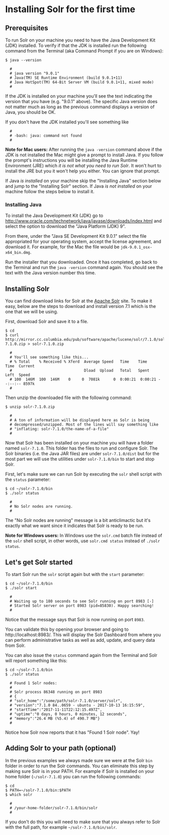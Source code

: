 # Installing Solr for the first time

## Prerequisites

To run Solr on your machine you need to have the Java Development Kit (JDK)
installed. To verify if that the JDK is installed run the following command
from the Terminal (aka Command Prompt if you are on Windows):

```
$ java --version

  #
  # java version "9.0.1"
  # Java(TM) SE Runtime Environment (build 9.0.1+11)
  # Java HotSpot(TM) 64-Bit Server VM (build 9.0.1+11, mixed mode)
  #
```

If the JDK is installed on your machine you'll see the text indicating
the version that you have (e.g. "9.0.1" above). The specific Java version
does not matter much as long as the previous command displays a version
of Java, you should be OK.

If you don't have the JDK installed you'll see something like

```
  #
  # -bash: java: command not found
  #
```

**Note for Mac users:** After running the `java -version` command above if the JDK is not installed the Mac might give a prompt to install Java. If you follow the prompt's instructions you will be installing the Java Runtime Environment (JRE) which *it is not what you need to run Solr*. It won't hurt to install the JRE but you it won't help you either. You can ignore that prompt.

If Java *is installed* on your machine skip the "Installing Java" section below and jump to the "Installing Solr" section. If Java *is not installed* on your machine follow the steps below to install it.


### Installing Java

To install the Java Development Kit (JDK) go to  http://www.oracle.com/technetwork/java/javase/downloads/index.html and select the option to download the "Java Platform (JDK) 9".

From there, under the "Java SE Development Kit 9.0.1" select the file appropriated for your operating system, accept the license agreement, and download it. For example, for the Mac the file would be `jdk-9.0.1_osx-x64_bin.dmg`.

Run the installer that you downloaded. Once it has completed, go back to the Terminal and run the `java -version` command again. You should see the text with the Java version number this time.


## Installing Solr

You can find download links for Solr at the [Apache Solr](https://lucene.apache.org/solr/) site. To make it easy, below are the steps to download and install version 7.1 which is the one that we will be using.

First, download Solr and save it to a file.

```
$ cd
$ curl http://mirror.cc.columbia.edu/pub/software/apache/lucene/solr/7.1.0/solr-7.1.0.zip > solr-7.1.0.zip

  #
  # You'll see something like this...
  # % Total    % Received % Xferd  Average Speed   Time    Time     Time  Current
  #                                Dload  Upload   Total   Spent    Left  Speed
  # 100  146M  100  146M    0     0  7081k      0  0:00:21  0:00:21 --:--:-- 8597k
  #
```

Then unzip the downloaded file with the following command:

```
$ unzip solr-7.1.0.zip

  #
  # A ton of information will be displayed here as Solr is being
  # decompressed/unzipped. Most of the lines will say something like
  # "inflating: solr-7.1.0/the-name-of-a-file"
  #
```

Now that Solr has been installed on your machine you will have a folder named `solr-7.1.0`. This folder has the files to run and configure Solr. The Solr binaries (i.e. the Java JAR files) are under `solr-7.1.0/dist` but for the most part we will use the utilities under `solr-7.1.0/bin` to start and stop Solr.

First, let's make sure we can run Solr by executing the `solr` shell script with the `status` parameter:

```
$ cd ~/solr-7.1.0/bin
$ ./solr status

  #
  # No Solr nodes are running.
  #
```

The "No Solr nodes are running" message is a bit anticlimactic but it's exactly what we want since it indicates that Solr is ready to be run.

**Note for Windows users:** In Windows use the `solr.cmd` batch file instead of the `solr` shell script, in other words, use `solr.cmd status` instead of `./solr status`.


## Let's get Solr started

To start Solr run the `solr` script again but with the `start` parameter:

```
$ cd ~/solr-7.1.0/bin
$ ./solr start

  #
  # Waiting up to 180 seconds to see Solr running on port 8983 [-]  
  # Started Solr server on port 8983 (pid=85830). Happy searching!
  #
```

Notice that the message says that Solr is now running on port `8983`.

You can validate this by opening your browser and going to http://localhost:8983/. This will display the Solr Dashboard from where you can perform administrative tasks as well as add, update, and query data from Solr.

You can also issue the `status` command again from the Terminal and Solr will report something like this:

```
$ cd ~/solr-7.1.0/bin
$ ./solr status

  # Found 1 Solr nodes:
  #
  # Solr process 86348 running on port 8983
  # {
  # "solr_home":"/some/path/solr-7.1.0/server/solr",
  # "version":"7.1.0 84..0659 - ubuntu - 2017-10-13 16:15:59",
  # "startTime":"2017-11-11T22:12:15.497Z",
  # "uptime":"0 days, 0 hours, 0 minutes, 12 seconds",
  # "memory":"26.4 MB (%5.4) of 490.7 MB"}
  #
```

Notice how Solr now reports that it has "Found 1 Solr node". Yay!


## Adding Solr to your path (optional)

In the previous examples we always made sure we were at the Solr `bin` folder in order to run the Solr commands. You can eliminate this step by making sure Solr is in your PATH. For example if Solr is installed on your home folder (`~/solr-7.1.0`) you can run the following commands:

```  
$ cd
$ PATH=~/solr-7.1.0/bin:$PATH
$ which solr

  #
  # /your-home-folder/solr-7.1.0/bin/solr
  #  
```

If you don't do this you will need to make sure that you always refer to Solr with the full path, for example `~/solr-7.1.0/bin/solr`.
